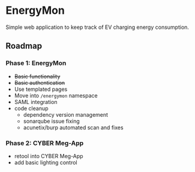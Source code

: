 # EnergyMon

Simple web application to keep track of EV charging energy consumption.

## Roadmap

### Phase 1: EnergyMon
* ~~Basic functionality~~
* ~~Basic authentication~~
* Use templated pages
* Move into `/energymon` namespace
* SAML integration
* code cleanup
  * dependency version management
  * sonarqube issue fixing
  * acunetix/burp automated scan and fixes

### Phase 2: CYBER Meg-App
* retool into CYBER Meg-App
* add basic lighting control